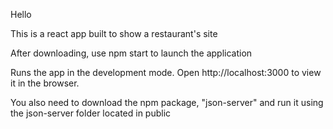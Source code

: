 Hello

This is a react app built to show a restaurant's site

After downloading, use npm start to launch the application

Runs the app in the development mode.
Open http://localhost:3000 to view it in the browser.

You also need to download the npm package, "json-server" and run it using the json-server folder located in public